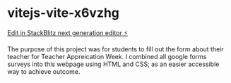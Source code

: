 # vitejs-vite-x6vzhg

[Edit in StackBlitz next generation editor ⚡️](https://stackblitz.com/~/github.com/kkroeg/vitejs-vite-x6vzhg)


The purpose of this project was for students to fill out the form about their teacher for Teacher Appreication Week. I combined all google forms surveys into this webpage using HTML and CSS; as an easier accessible way to achieve outcome. 